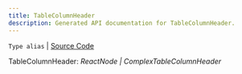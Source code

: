 ```yaml
---
title: TableColumnHeader
description: Generated API documentation for TableColumnHeader.
---
```


`Type alias` | [Source Code](https://github.com/mrCamelCode/jtjs/blob/ddfaeb1a2c9bf793372bb41076f65f452b124091/libs/react/lib/components/structured-information/Table.tsx#L15)

TableColumnHeader: _ReactNode | ComplexTableColumnHeader_